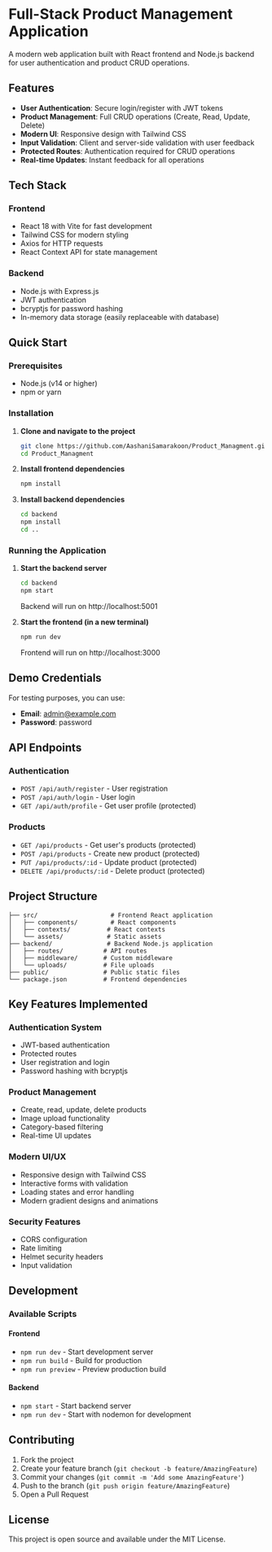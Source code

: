# Full-Stack Product Management Application

A modern web application built with React frontend and Node.js backend for user authentication and product CRUD operations.

## Features

- **User Authentication**: Secure login/register with JWT tokens
- **Product Management**: Full CRUD operations (Create, Read, Update, Delete)
- **Modern UI**: Responsive design with Tailwind CSS
- **Input Validation**: Client and server-side validation with user feedback
- **Protected Routes**: Authentication required for CRUD operations
- **Real-time Updates**: Instant feedback for all operations

## Tech Stack

### Frontend
- React 18 with Vite for fast development
- Tailwind CSS for modern styling
- Axios for HTTP requests
- React Context API for state management

### Backend
- Node.js with Express.js
- JWT authentication
- bcryptjs for password hashing
- In-memory data storage (easily replaceable with database)

## Quick Start

### Prerequisites
- Node.js (v14 or higher)
- npm or yarn

### Installation

1. **Clone and navigate to the project**
   ```bash
   git clone https://github.com/AashaniSamarakoon/Product_Managment.git
   cd Product_Managment
   ```

2. **Install frontend dependencies**
   ```bash
   npm install
   ```

3. **Install backend dependencies**
   ```bash
   cd backend
   npm install
   cd ..
   ```

### Running the Application

1. **Start the backend server**
   ```bash
   cd backend
   npm start
   ```
   Backend will run on http://localhost:5001

2. **Start the frontend (in a new terminal)**
   ```bash
   npm run dev
   ```
   Frontend will run on http://localhost:3000

## Demo Credentials

For testing purposes, you can use:
- **Email**: admin@example.com
- **Password**: password

## API Endpoints

### Authentication
- `POST /api/auth/register` - User registration
- `POST /api/auth/login` - User login
- `GET /api/auth/profile` - Get user profile (protected)

### Products
- `GET /api/products` - Get user's products (protected)
- `POST /api/products` - Create new product (protected)
- `PUT /api/products/:id` - Update product (protected)
- `DELETE /api/products/:id` - Delete product (protected)

## Project Structure

```
├── src/                    # Frontend React application
│   ├── components/         # React components
│   ├── contexts/          # React contexts
│   └── assets/            # Static assets
├── backend/               # Backend Node.js application
│   ├── routes/           # API routes
│   ├── middleware/       # Custom middleware
│   └── uploads/          # File uploads
├── public/               # Public static files
└── package.json          # Frontend dependencies
```

## Key Features Implemented

### Authentication System
- JWT-based authentication
- Protected routes
- User registration and login
- Password hashing with bcryptjs

### Product Management
- Create, read, update, delete products
- Image upload functionality
- Category-based filtering
- Real-time UI updates

### Modern UI/UX
- Responsive design with Tailwind CSS
- Interactive forms with validation
- Loading states and error handling
- Modern gradient designs and animations

### Security Features
- CORS configuration
- Rate limiting
- Helmet security headers
- Input validation

## Development

### Available Scripts

#### Frontend
- `npm run dev` - Start development server
- `npm run build` - Build for production
- `npm run preview` - Preview production build

#### Backend
- `npm start` - Start backend server
- `npm run dev` - Start with nodemon for development

## Contributing

1. Fork the project
2. Create your feature branch (`git checkout -b feature/AmazingFeature`)
3. Commit your changes (`git commit -m 'Add some AmazingFeature'`)
4. Push to the branch (`git push origin feature/AmazingFeature`)
5. Open a Pull Request

## License

This project is open source and available under the MIT License.
